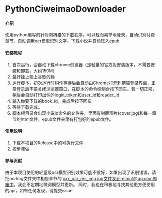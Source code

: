 # PythonCiweimaoDownloader

#### 介绍
使用python编写的针对刺猬猫的下载程序，可以轻而易举地登录，自动识别付费章节，自动调用ocr模型识别文字，下载小说并自动压入epub

#### 安装教程

1.  首次运行，会自动下载chrome浏览器（是轻量的官方免安装版本，不需要安装和卸载，大约150M）
2.  最好挂上能上谷歌的梯
3.  运行脚本，初次运行时稍作等待后会自动由Chrome打开刺猬猫登录界面，正常登录后不要关闭浏览器窗口，在脚本的命令控制台按下回车。若一切正常，稍后会自动打印出你的login_token和user_id和reader_id
4.  输入你要下载的book_id，完成后按下回车
5.  等待下载完成..
6.  脚本根目录会出现小说id命名的文件夹，里面有封面图片(cover.jpg)和每一章节的html文件，epub文件夹里有打包好的epub文件。

#### 使用说明

1.  下载本项目的Release中的可执行文件
2.  按步骤做

#### 参与贡献

由于本项目使用的轻量级ocr模型识别效果可能不很好，如果出现了识别错误，请把ocrImg文件夹中相应章节的 xxx_ocr_res_img.jpg文件发到reimu1@qq.com邮箱中，我会不定期地微调模型并更新。
同时，我也在积极地寻找其他更方便使用的api，如有任何发现，请提交issue